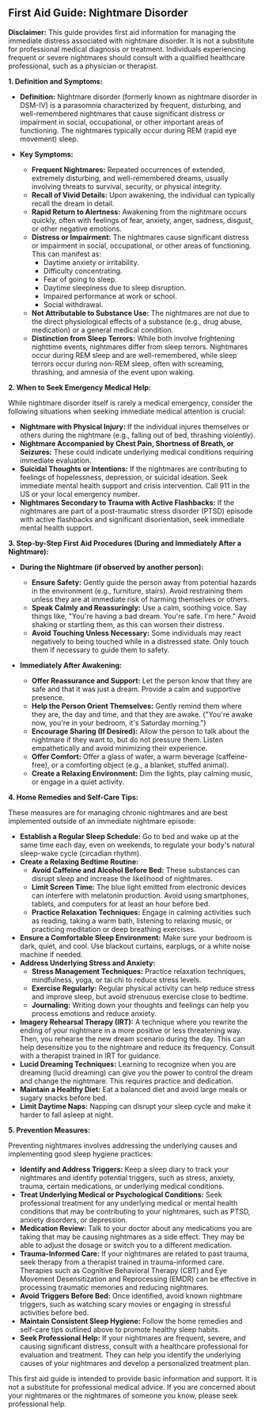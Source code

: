 ## First Aid Guide: Nightmare Disorder

**Disclaimer:** This guide provides first aid information for managing the immediate distress associated with nightmare disorder. It is not a substitute for professional medical diagnosis or treatment. Individuals experiencing frequent or severe nightmares should consult with a qualified healthcare professional, such as a physician or therapist.

**1. Definition and Symptoms:**

*   **Definition:** Nightmare disorder (formerly known as nightmare disorder in DSM-IV) is a parasomnia characterized by frequent, disturbing, and well-remembered nightmares that cause significant distress or impairment in social, occupational, or other important areas of functioning.  The nightmares typically occur during REM (rapid eye movement) sleep.

*   **Key Symptoms:**
    *   **Frequent Nightmares:** Repeated occurrences of extended, extremely disturbing, and well-remembered dreams, usually involving threats to survival, security, or physical integrity.
    *   **Recall of Vivid Details:**  Upon awakening, the individual can typically recall the dream in detail.
    *   **Rapid Return to Alertness:** Awakening from the nightmare occurs quickly, often with feelings of fear, anxiety, anger, sadness, disgust, or other negative emotions.
    *   **Distress or Impairment:** The nightmares cause significant distress or impairment in social, occupational, or other areas of functioning. This can manifest as:
        *   Daytime anxiety or irritability.
        *   Difficulty concentrating.
        *   Fear of going to sleep.
        *   Daytime sleepiness due to sleep disruption.
        *   Impaired performance at work or school.
        *   Social withdrawal.
    *   **Not Attributable to Substance Use:** The nightmares are not due to the direct physiological effects of a substance (e.g., drug abuse, medication) or a general medical condition.
    *   **Distinction from Sleep Terrors:** While both involve frightening nighttime events, nightmares differ from sleep terrors. Nightmares occur during REM sleep and are well-remembered, while sleep terrors occur during non-REM sleep, often with screaming, thrashing, and amnesia of the event upon waking.

**2. When to Seek Emergency Medical Help:**

While nightmare disorder itself is rarely a medical emergency, consider the following situations when seeking immediate medical attention is crucial:

*   **Nightmare with Physical Injury:** If the individual injures themselves or others during the nightmare (e.g., falling out of bed, thrashing violently).
*   **Nightmare Accompanied by Chest Pain, Shortness of Breath, or Seizures:** These could indicate underlying medical conditions requiring immediate evaluation.
*   **Suicidal Thoughts or Intentions:** If the nightmares are contributing to feelings of hopelessness, depression, or suicidal ideation. Seek immediate mental health support and crisis intervention. Call 911 in the US or your local emergency number.
*   **Nightmares Secondary to Trauma with Active Flashbacks:** If the nightmares are part of a post-traumatic stress disorder (PTSD) episode with active flashbacks and significant disorientation, seek immediate mental health support.

**3. Step-by-Step First Aid Procedures (During and Immediately After a Nightmare):**

*   **During the Nightmare (if observed by another person):**
    *   **Ensure Safety:**  Gently guide the person away from potential hazards in the environment (e.g., furniture, stairs).  Avoid restraining them unless they are at immediate risk of harming themselves or others.
    *   **Speak Calmly and Reassuringly:**  Use a calm, soothing voice.  Say things like, "You're having a bad dream. You're safe.  I'm here." Avoid shaking or startling them, as this can worsen their distress.
    *   **Avoid Touching Unless Necessary:** Some individuals may react negatively to being touched while in a distressed state. Only touch them if necessary to guide them to safety.

*   **Immediately After Awakening:**
    *   **Offer Reassurance and Support:** Let the person know that they are safe and that it was just a dream. Provide a calm and supportive presence.
    *   **Help the Person Orient Themselves:**  Gently remind them where they are, the day and time, and that they are awake.  ("You're awake now, you're in your bedroom, it's Saturday morning.")
    *   **Encourage Sharing (If Desired):**  Allow the person to talk about the nightmare if they want to, but do not pressure them.  Listen empathetically and avoid minimizing their experience.
    *   **Offer Comfort:** Offer a glass of water, a warm beverage (caffeine-free), or a comforting object (e.g., a blanket, stuffed animal).
    *   **Create a Relaxing Environment:** Dim the lights, play calming music, or engage in a quiet activity.

**4. Home Remedies and Self-Care Tips:**

These measures are for managing chronic nightmares and are best implemented outside of an immediate nightmare episode:

*   **Establish a Regular Sleep Schedule:** Go to bed and wake up at the same time each day, even on weekends, to regulate your body's natural sleep-wake cycle (circadian rhythm).
*   **Create a Relaxing Bedtime Routine:**
    *   **Avoid Caffeine and Alcohol Before Bed:** These substances can disrupt sleep and increase the likelihood of nightmares.
    *   **Limit Screen Time:**  The blue light emitted from electronic devices can interfere with melatonin production. Avoid using smartphones, tablets, and computers for at least an hour before bed.
    *   **Practice Relaxation Techniques:**  Engage in calming activities such as reading, taking a warm bath, listening to relaxing music, or practicing meditation or deep breathing exercises.
*   **Ensure a Comfortable Sleep Environment:** Make sure your bedroom is dark, quiet, and cool. Use blackout curtains, earplugs, or a white noise machine if needed.
*   **Address Underlying Stress and Anxiety:**
    *   **Stress Management Techniques:** Practice relaxation techniques, mindfulness, yoga, or tai chi to reduce stress levels.
    *   **Exercise Regularly:** Regular physical activity can help reduce stress and improve sleep, but avoid strenuous exercise close to bedtime.
    *   **Journaling:**  Writing down your thoughts and feelings can help you process emotions and reduce anxiety.
*   **Imagery Rehearsal Therapy (IRT):**  A technique where you rewrite the ending of your nightmare in a more positive or less threatening way. Then, you rehearse the new dream scenario during the day. This can help desensitize you to the nightmare and reduce its frequency. Consult with a therapist trained in IRT for guidance.
*   **Lucid Dreaming Techniques:** Learning to recognize when you are dreaming (lucid dreaming) can give you the power to control the dream and change the nightmare. This requires practice and dedication.
*   **Maintain a Healthy Diet:**  Eat a balanced diet and avoid large meals or sugary snacks before bed.
*   **Limit Daytime Naps:**  Napping can disrupt your sleep cycle and make it harder to fall asleep at night.

**5. Prevention Measures:**

Preventing nightmares involves addressing the underlying causes and implementing good sleep hygiene practices:

*   **Identify and Address Triggers:**  Keep a sleep diary to track your nightmares and identify potential triggers, such as stress, anxiety, trauma, certain medications, or underlying medical conditions.
*   **Treat Underlying Medical or Psychological Conditions:**  Seek professional treatment for any underlying medical or mental health conditions that may be contributing to your nightmares, such as PTSD, anxiety disorders, or depression.
*   **Medication Review:**  Talk to your doctor about any medications you are taking that may be causing nightmares as a side effect. They may be able to adjust the dosage or switch you to a different medication.
*   **Trauma-Informed Care:**  If your nightmares are related to past trauma, seek therapy from a therapist trained in trauma-informed care.  Therapies such as Cognitive Behavioral Therapy (CBT) and Eye Movement Desensitization and Reprocessing (EMDR) can be effective in processing traumatic memories and reducing nightmares.
*   **Avoid Triggers Before Bed:** Once identified, avoid known nightmare triggers, such as watching scary movies or engaging in stressful activities before bed.
*   **Maintain Consistent Sleep Hygiene:** Follow the home remedies and self-care tips outlined above to promote healthy sleep habits.
*   **Seek Professional Help:**  If your nightmares are frequent, severe, and causing significant distress, consult with a healthcare professional for evaluation and treatment. They can help you identify the underlying causes of your nightmares and develop a personalized treatment plan.

This first aid guide is intended to provide basic information and support. It is not a substitute for professional medical advice. If you are concerned about your nightmares or the nightmares of someone you know, please seek professional help.
